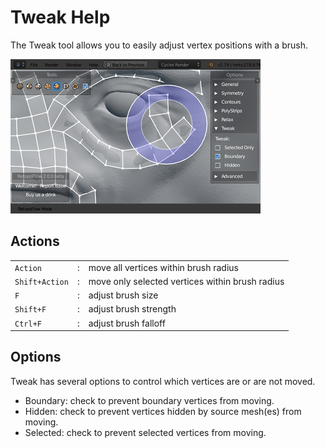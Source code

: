 # Tweak Help

The Tweak tool allows you to easily adjust vertex positions with a brush.

![](help_tweak.png)

## Actions

|  |  |  |
| --- | --- | --- |
| `Action` | : | move all vertices within brush radius |
| `Shift+Action` | : | move only selected vertices within brush radius |
| `F` | : | adjust brush size |
| `Shift+F` | : | adjust brush strength |
| `Ctrl+F` | : | adjust brush falloff |

## Options

Tweak has several options to control which vertices are or are not moved.

- Boundary: check to prevent boundary vertices from moving.
- Hidden: check to prevent vertices hidden by source mesh(es) from moving.
- Selected: check to prevent selected vertices from moving.
